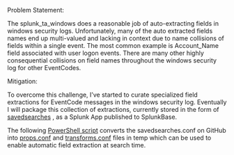 Problem Statement:
 
The splunk_ta_windows does a reasonable job of auto-extracting fields in windows security logs.  Unfortunately, many of the auto extracted fields names end up multi-valued and lacking in context due to name collisions of fields within a single event.  The most common example is Account_Name field associated with user logon events.  There are many other highly consequential collisions on field names throughout the windows security log for other EventCodes. 

Mitigation:

To overcome this challenge, I’ve started to curate specialized field extractions for EventCode messages in the windows security log. Eventually I will package this collection of extractions, currently stored in the form of [savedsearches](https://github.com/dstaulcu/Splunk_SavedSearches/blob/master/savedsearches.conf)
, as a Splunk App published to SplunkBase.

The following [PowerShell script](https://github.com/dstaulcu/Splunk_SavedSearches/blob/master/SavedSearchesTransforms.ps1) converts the savedsearches.conf on GitHub into [props.conf](https://github.com/dstaulcu/Splunk_SavedSearches/blob/master/props.conf) and [transforms.conf](https://github.com/dstaulcu/Splunk_SavedSearches/blob/master/transforms.conf) files in temp which can be used to enable automatic field extraction at search time. 



